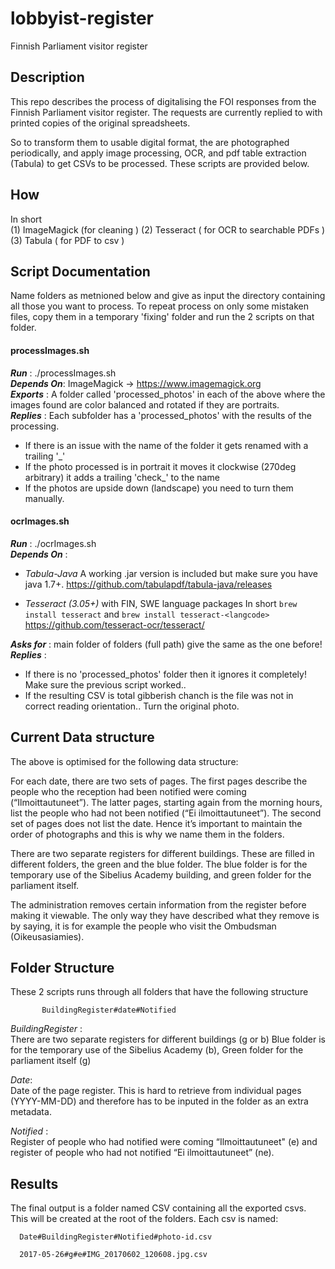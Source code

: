 # lobbyist-register
Finnish Parliament visitor register

## Description

This repo describes the process of digitalising the FOI responses from the Finnish Parliament visitor register.
The requests are currently replied to with printed copies of the original spreadsheets.

So to transform them to usable digital format, the are photographed periodically, and apply image processing, OCR, and pdf table extraction (Tabula) to get CSVs to be processed. These scripts are provided below.

## How

In short   
(1) ImageMagick (for cleaning ) 
(2) Tesseract ( for OCR to searchable PDFs )
(3) Tabula ( for PDF to csv )


## Script Documentation
Name folders as metnioned below and give as input the directory containing all those you want to process. To repeat process on only some mistaken files, copy them in a temporary 'fixing' folder and run the 2 scripts on that folder.

#### **processImages.sh**  
***Run***        :        ./processImages.sh   
***Depends On***: ImageMagick -> https://www.imagemagick.org   
***Exports***    : A folder called 'processed_photos' in each of the above where the images found are color balanced and rotated if they are portraits.                      
***Replies***    : Each subfolder has a 'processed_photos' with the results of the processing.

 -  If there is an issue with the name of the folder it gets renamed with a trailing '_'
 -  If the photo processed is in portrait it moves it clockwise (270deg arbitrary) it  adds a trailing 'check_' to the name
 - If the photos are upside down (landscape) you need to turn them manually.


#### **ocrImages.sh**  
 ***Run***       : ./ocrImages.sh   
 ***Depends On*** :   

 - *Tabula-Java* 
    A working .jar version is included but make sure you have java 1.7+. https://github.com/tabulapdf/tabula-java/releases

 - *Tesseract (3.05+)* with FIN, SWE language packages 
    In short `brew install tesseract` and `brew install tesseract-<langcode>`  
     https://github.com/tesseract-ocr/tesseract/ 

***Asks for***  : main folder of folders (full path) give the same as the one before!      
***Replies***    :    

 -  If there is no 'processed_photos' folder then it ignores it completely! Make sure the previous script worked..
 -  If the resulting CSV is total gibberish chanch is the file was not in correct reading orientation.. Turn the original photo.


## Current Data structure   

The above is optimised for the following data structure:

For each date, there are two sets of pages. The first pages describe the people who the reception had been notified were coming (“Ilmoittautuneet”). The latter pages, starting again from the morning hours, list the people who had not been notified (“Ei ilmoittautuneet”). The second set of pages does not list the date. Hence it’s important to maintain the order of photographs and this is why we name them in the folders.
 
There are two separate registers for different buildings. These are filled in different folders, the green and the blue folder. The blue folder is for the temporary use of the Sibelius Academy building, and green folder for the parliament itself.
 
The administration removes certain information from the register before making it viewable. The only way they have described what they remove is by saying, it is for example the people who visit the Ombudsman (Oikeusasiamies).


## Folder Structure
 
 These 2 scripts runs through all folders that have the following structure

           BuildingRegister#date#Notified

*BuildingRegister* :   
There are two separate registers for different buildings
 (g or b) Blue folder is for the temporary use of the Sibelius Academy (b), Green folder for the parliament itself (g)            

*Date*:   
Date of the page register. This is hard to retrieve from individual pages (YYYY-MM-DD) and therefore has to be inputed in the folder as an extra metadata.

 *Notified* :  
Register of people who had notified were coming “Ilmoittautuneet" (e) and register of people who had not notified “Ei ilmoittautuneet” (ne).


## Results

The final output is a folder named CSV containing all the exported csvs. This will be created at the root of the folders. Each csv is named:

      Date#BuildingRegister#Notified#photo-id.csv
 
      2017-05-26#g#e#IMG_20170602_120608.jpg.csv

